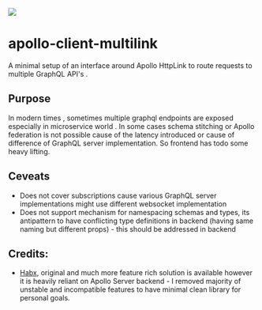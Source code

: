 ![](https://img.shields.io/badge/Coverage-89%25-83A603.svg?prefix=$coverage$)

# apollo-client-multilink

A minimal setup of an interface around Apollo HttpLink to route requests to multiple GraphQL API's .

## Purpose

In modern times , sometimes multiple graphql endpoints are exposed especially in microservice world . In some cases schema stitching or Apollo federation is not possible cause of the latency introduced or cause of difference of GraphQL server implementation. So frontend has todo some heavy lifting.

## Ceveats

- Does not cover subscriptions cause various GraphQL server implementations might use different websocket implementation
- Does not support mechanism for namespacing schemas and types, its antipattern to have conflicting type definitions in backend (having same naming but different props) - this should be addressed in backend

## Credits:

- [Habx](https://github.com/habx/apollo-multi-endpoint-link#readme), original and much more feature rich solution is available however it is heavily reliant on Apollo Server backend - I removed majority of unstable and incompatible features to have minimal clean library for personal goals.
